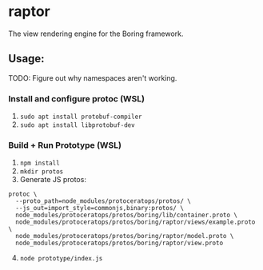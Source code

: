 # raptor
The view rendering engine for the Boring framework.

## Usage:
TODO: Figure out why namespaces aren't working.

### Install and configure protoc (WSL)

1. `sudo apt install protobuf-compiler`
2. `sudo apt install libprotobuf-dev`

### Build + Run Prototype (WSL)

1. `npm install`
2. `mkdir protos`
3. Generate JS protos:
```
protoc \
  --proto_path=node_modules/protoceratops/protos/ \
  --js_out=import_style=commonjs,binary:protos/ \
  node_modules/protoceratops/protos/boring/lib/container.proto \
  node_modules/protoceratops/protos/boring/raptor/views/example.proto \
  node_modules/protoceratops/protos/boring/raptor/model.proto \
  node_modules/protoceratops/protos/boring/raptor/view.proto
```
4. `node prototype/index.js`
